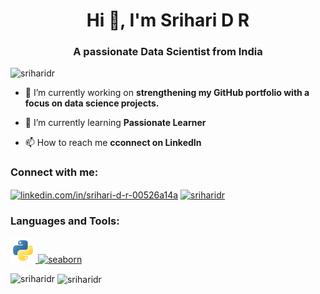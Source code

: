 <h1 align="center">Hi 👋, I'm Srihari D R</h1>
<h3 align="center">A passionate Data Scientist from India</h3>

<p align="left"> <img src="https://komarev.com/ghpvc/?username=sriharidr&label=Profile%20views&color=0e75b6&style=flat" alt="sriharidr" /> </p>

- 🔭 I’m currently working on **strengthening my GitHub portfolio with a focus on data science projects.**

- 🌱 I’m currently learning **Passionate Learner**

- 📫 How to reach me **cconnect on LinkedIn**

<h3 align="left">Connect with me:</h3>
<p align="left">
<a href="https://linkedin.com/in/linkedin.com/in/srihari-d-r-00526a14a" target="blank"><img align="center" src="https://raw.githubusercontent.com/rahuldkjain/github-profile-readme-generator/master/src/images/icons/Social/linked-in-alt.svg" alt="linkedin.com/in/srihari-d-r-00526a14a" height="30" width="40" /></a>
<a href="https://kaggle.com/sriharidr" target="blank"><img align="center" src="https://raw.githubusercontent.com/rahuldkjain/github-profile-readme-generator/master/src/images/icons/Social/kaggle.svg" alt="sriharidr" height="30" width="40" /></a>
</p>

<h3 align="left">Languages and Tools:</h3>
<p align="left"> <a href="https://www.python.org" target="_blank" rel="noreferrer"> <img src="https://raw.githubusercontent.com/devicons/devicon/master/icons/python/python-original.svg" alt="python" width="40" height="40"/> </a> <a href="https://seaborn.pydata.org/" target="_blank" rel="noreferrer"> <img src="https://seaborn.pydata.org/_images/logo-mark-lightbg.svg" alt="seaborn" width="40" height="40"/> </a> </p>

<p><img align="left" src="https://github-readme-stats.vercel.app/api/top-langs?username=sriharidr&show_icons=true&locale=en&layout=compact" alt="sriharidr" /></p>

<p>&nbsp;<img align="center" src="https://github-readme-stats.vercel.app/api?username=sriharidr&show_icons=true&locale=en" alt="sriharidr" /></p>

